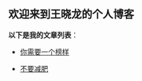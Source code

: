 ## 欢迎来到王晓龙的个人博客

**以下是我的文章列表**：

* [你需要一个榜样](https://mp.weixin.qq.com/s/yg0AxRcxlhGIXY9qrRgOIQ)

* [不要减肥](https://mp.weixin.qq.com/s/J-gy8i3kLtu3X2y7aOii9Q)
